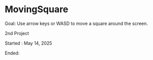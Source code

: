 # MovingSquare
Goal: Use arrow keys or WASD to move a square around the screen.

2nd Project 

Started : May 14, 2025

Ended: 
